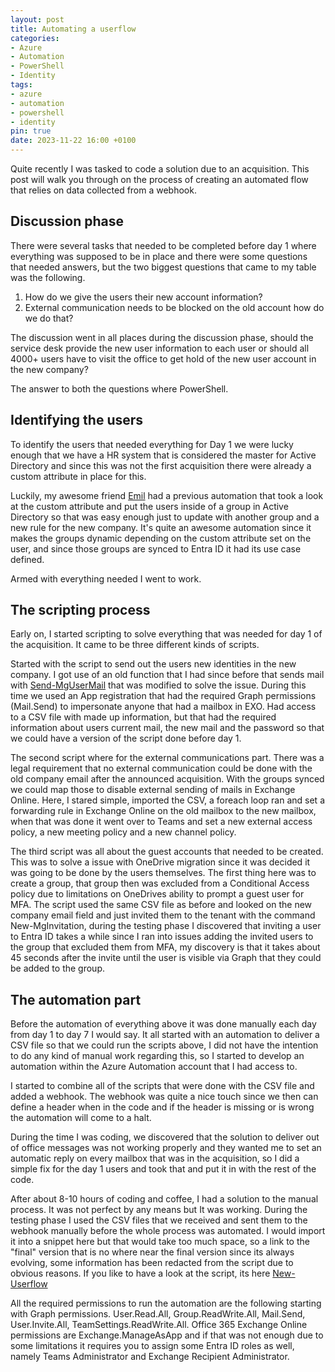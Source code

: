 ```yaml
---
layout: post
title: Automating a userflow
categories:
- Azure
- Automation
- PowerShell
- Identity
tags:
- azure
- automation
- powershell
- identity
pin: true
date: 2023-11-22 16:00 +0100
---
```

Quite recently I was tasked to code a solution due to an acquisition. This post will walk you through on the process of creating an automated flow that relies on data collected from a webhook.  

## Discussion phase
There were several tasks that needed to be completed before day 1 where everything was supposed to be in place and there were some questions that needed answers, but the two biggest questions that came to my table was the following. 

1. How do we give the users their new account information?
2. External communication needs to be blocked on the old account how do we do that? 

The discussion went in all places during the discussion phase, should the service desk provide the new user information to each user or should all 4000+ users have to visit the office to get hold of the new user account in the new company? 

The answer to both the questions where PowerShell.

## Identifying the users
To identify the users that needed everything for Day 1 we were lucky enough that we have a HR system that is considered the master for Active Directory and since this was not the first acquisition there were already a custom attribute in place for this. 

Luckily, my awesome friend [Emil](https://www.ehmiiz.se) had a previous automation that took a look at the custom attribute and put the users inside of a group in Active Directory so that was easy enough just to update with another group and a new rule for the new company. It's quite an awesome automation since it makes the groups dynamic depending on the custom attribute set on the user, and since those groups are synced to Entra ID it had its use case defined. 

Armed with everything needed I went to work. 

## The scripting process
Early on, I started scripting to solve everything that was needed for day 1 of the acquisition. 
It came to be three different kinds of scripts. 

Started with the script to send out the users new identities in the new company. I got use of an old function that I had since before that sends mail with [Send-MgUserMail](https://github.com/jdenka/Powershell-script-collection/blob/main/Send-AutomatedEmail.ps1) that was modified to solve the issue. During this time we used an App registration that had the required Graph permissions (Mail.Send) to impersonate anyone that had a mailbox in EXO. 
Had access to a CSV file with made up information, but that had the required information about users current mail, the new mail and the password so that we could have a version of the script done before day 1.

The second script where for the external communications part. There was a legal requirement that no external communication could be done with the old company email after the announced acquisition. With the groups synced we could map those to disable external sending of mails in Exchange Online.
Here, I stared simple, imported the CSV, a foreach loop ran and set a forwarding rule in Exchange Online on the old mailbox to the new mailbox, when that was done it went over to Teams and set a new external access policy, a new meeting policy and a new channel policy.

The third script was all about the guest accounts that needed to be created. This was to solve a issue with OneDrive migration since it was decided it was going to be done by the users themselves. The first thing here was to create a group, that group then was excluded from a Conditional Access policy due to limitations on OneDrives ability to prompt a guest user for MFA. The script used the same CSV file as before and looked on the new company email field and just invited them to the tenant with the command New-MgInvitation, during the testing phase I discovered that inviting a user to Entra ID takes a while since I ran into issues adding the invited users to the group that excluded them from MFA, my discovery is that it takes about 45 seconds after the invite until the user is visible via Graph that they could be added to the group.

## The automation part
Before the automation of everything above it was done manually each day from day 1 to day 7 I would say. 
It all started with an automation to deliver a CSV file so that we could run the scripts above, I did not have the intention to do any kind of manual work regarding this, so I started to develop an automation within the Azure Automation account that I had access to. 

I started to combine all of the scripts that were done with the CSV file and added a webhook. The webhook was quite a nice touch since we then can define a header when in the code and if the header is missing or is wrong the automation will come to a halt.

During the time I was coding, we discovered that the solution to deliver out of office messages was not working properly and they wanted me to set an automatic reply on every mailbox that was in the acquisition, so I did a simple fix for the day 1 users and took that and put it in with the rest of the code. 

After about 8-10 hours of coding and coffee, I had a solution to the manual process. It was not perfect by any means but It was working. During the testing phase I used the CSV files that we received and sent them to the webhook manually before the whole process was automated. 
I would import it into a snippet here but that would take too much space, so a link to the "final" version that is no where near the final version since its always evolving, some information has been redacted from the script due to obvious reasons. If you like to have a look at the script, its here [New-Userflow](https://github.com/jdenka/Powershell-script-collection/blob/main/New-Userflow.ps1)

All the required permissions to run the automation are the following starting with Graph permissions. User.Read.All, Group.ReadWrite.All, Mail.Send, User.Invite.All, TeamSettings.ReadWrite.All. Office 365 Exchange Online permissions are Exchange.ManageAsApp and if that was not enough due to some limitations it requires you to assign some Entra ID roles as well, namely Teams Administrator and Exchange Recipient Administrator. 